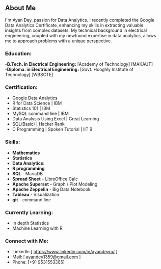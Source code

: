 ## About Me

I'm Ayan Dey, passion for Data Analytics. I recently completed the Google Data Analytics Certificate, enhancing my skills in extracting valuable insights from complex datasets. My technical background in electrical engineering, coupled with my newfound expertise in data analytics, allows me to approach problems with a unique perspective.

### Education:
-**B.Tech. in Electrical Engineering:** [Academy of Technology] [MAKAUT]  
-**Diploma. in Electrical Engineering:** [Govt. Hooghly Institute of Technology] [WBSCTE]

### Certification:
- Google Data Analytics  
- R for Data Science | IBM  
- Statistics 101 | IBM  
- MySQL command line | IBM
- Data Analysis Using Excel | Great Learning
- SQL(Basic) | Hacker Rank  
- C Programming | Spoken Tutorial | IIT B 


### Skills:
- **Mathematics**  
- **Statistics**  
- **Data Analytics:**
- **R programming** 
- **SQL**  - MariaDB
- **Spread Sheet** - LibreOffice Calc  
- **Apache Superset**  - Graph / Plot Modeling  
- **Apache Zeppelin**  - Big Data Notebook  
- **Tableau** - Visualization  
- **git** - command line 


### Currently Learning:
- In depth Statistics  
- Machine Learning with R

### Connect with Me:

- LinkedIn:[ https://www.linkedin.com/in/ayandeyro/ ]
- Mail: [ ayandey1359@gmail.com ]
- Phone: [+91 9531553365]
